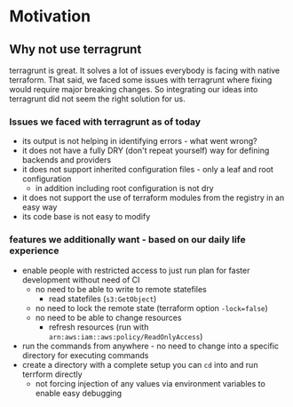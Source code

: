 # Motivation

## Why not use terragrunt
terragrunt is great. It solves a lot of issues everybody is facing with native terraform.
That said, we faced some issues with terragrunt where fixing would require major breaking changes.
So integrating our ideas into terragrunt did not seem the right solution for us.

### Issues we faced with terragrunt as of today
- its output is not helping in identifying errors - what went wrong?
- it does not have a fully DRY (don't repeat yourself) way for defining backends and providers
- it does not support inherited configuration files - only a leaf and root configuration
  - in addition including root configuration is not dry
- it does not support the use of terraform modules from the registry in an easy way
- its code base is not easy to modify

### features we additionally want - based on our daily life experience
- enable people with restricted access to just run plan for faster development without need of CI
  - no need to be able to write to remote statefiles
    - read statefiles (`s3:GetObject`)
  - no need to lock the remote state (terraform option `-lock=false`)
  - no need to be able to change resources
    - refresh resources (run with `arn:aws:iam::aws:policy/ReadOnlyAccess`)
- run the commands from anywhere - no need to change into a specific directory for executing commands
- create a directory with a complete setup you can `cd` into and run terrform directly
  - not forcing injection of any values via environment variables to enable easy debugging
